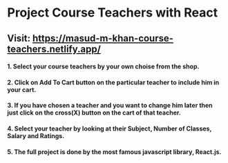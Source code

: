 # Project Course Teachers with React

## Visit: https://masud-m-khan-course-teachers.netlify.app/

#### 1. Select your course teachers by your own choise from the shop.
#### 2. Click on Add To Cart button on the particular teacher to include him in your cart.
#### 3. If you have chosen a teacher and you want to change him later then just click on the cross(X) button on the cart of that teacher.
#### 4. Select your teacher by looking at their Subject, Number of Classes, Salary and Ratings.
#### 5. The full project is done by the most famous javascript library, React.js.
